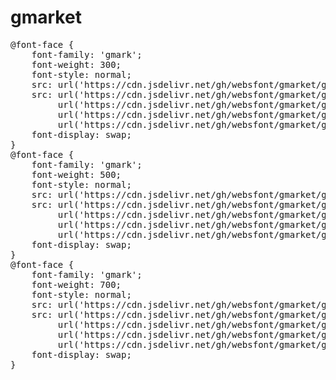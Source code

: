 # gmarket

<pre>
@font-face {
    font-family: 'gmark';
    font-weight: 300;
    font-style: normal;
    src: url('https://cdn.jsdelivr.net/gh/websfont/gmarket/gmark/Light.eot');
    src: url('https://cdn.jsdelivr.net/gh/websfont/gmarket/gmark/Light.eot?#iefix') format('embedded-opentype'),
         url('https://cdn.jsdelivr.net/gh/websfont/gmarket/gmark/Light.woff2') format('woff2'),
         url('https://cdn.jsdelivr.net/gh/websfont/gmarket/gmark/Light.woff') format('woff'),
         url('https://cdn.jsdelivr.net/gh/websfont/gmarket/gmark/Light.ttf') format("truetype");
    font-display: swap;
} 
@font-face {
    font-family: 'gmark';
    font-weight: 500;
    font-style: normal;
    src: url('https://cdn.jsdelivr.net/gh/websfont/gmarket/gmark/Medium.eot');
    src: url('https://cdn.jsdelivr.net/gh/websfont/gmarket/gmark/Medium.eot?#iefix') format('embedded-opentype'),
         url('https://cdn.jsdelivr.net/gh/websfont/gmarket/gmark/Medium.woff2') format('woff2'),
         url('https://cdn.jsdelivr.net/gh/websfont/gmarket/gmark/Medium.woff') format('woff'),
         url('https://cdn.jsdelivr.net/gh/websfont/gmarket/gmark/Medium.ttf') format("truetype");
    font-display: swap;
} 
@font-face {
    font-family: 'gmark';
    font-weight: 700;
    font-style: normal;
    src: url('https://cdn.jsdelivr.net/gh/websfont/gmarket/gmark/Bold.eot');
    src: url('https://cdn.jsdelivr.net/gh/websfont/gmarket/gmark/Bold.eot?#iefix') format('embedded-opentype'),
         url('https://cdn.jsdelivr.net/gh/websfont/gmarket/gmark/Bold.woff2') format('woff2'),
         url('https://cdn.jsdelivr.net/gh/websfont/gmarket/gmark/Bold.woff') format('woff'),
         url('https://cdn.jsdelivr.net/gh/websfont/gmarket/gmark/Bold.ttf') format("truetype");
    font-display: swap;
} 
</pre>
